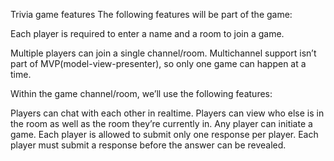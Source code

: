 Trivia game features
The following features will be part of the game:

Each player is required to enter a name and a room to join a game.

Multiple players can join a single channel/room. Multichannel support isn’t part of MVP(model-view-presenter), so only one game can happen at a time.

Within the game channel/room, we’ll use the following features:

Players can chat with each other in realtime.
Players can view who else is in the room as well as the room they’re currently in.
Any player can initiate a game.
Each player is allowed to submit only one response per player.
Each player must submit a response before the answer can be revealed.
